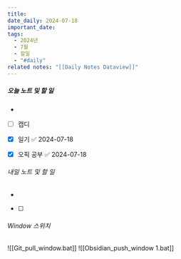 ```yaml
---
title: 
date_daily: 2024-07-18
important_date: 
tags:
  - 2024년
  - 7월
  - 할일
  - "#daily"
related notes: "[[Daily Notes Dataview]]"
---
```

##### 오늘 노트 및 할 일 
- 
- [ ] 캡디
- [x] 일기 ✅ 2024-07-18
- [x] 오픽 공부 ✅ 2024-07-18





###### 내일 노트 및 할 일
- 
- [ ] 


######  Window 스위치
![[Git_pull_window.bat]]
![[Obsidian_push_window 1.bat]]

